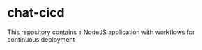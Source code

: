 # chat-cicd
This repository contains a  NodeJS application with workflows for continuous deployment
